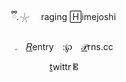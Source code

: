 <div id="header" align="center">
  

<p align="center"

  ྀི.𓇼  raging 🄷imejoshi

. [𝑅](https://rentry.co/nikolaiek)entry :℘ [𝒫](https://pronouns.cc/vee)rns.cc

[t](https://twitter.com/@yuricellent)wittr 𝄡
